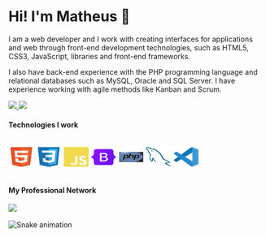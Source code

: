 <h1>Hi! I'm Matheus 👋</h1>
<p>I am a web developer and I work with creating interfaces for applications and web through front-end development technologies, such as HTML5, CSS3, JavaScript, libraries and front-end frameworks.</p>

<p>I also have back-end experience with the PHP programming language and relational databases such as MySQL, Oracle and SQL Server. I have experience working with agile methods like Kanban and Scrum.</p>

<div align="left" dir="auto">
  <a href="https://github.com/matheusribeiro">
  <img height="180em" src="https://github-readme-stats.vercel.app/api?username=matheusribs&theme=dark&show_icons=true" data-canonical-src="https://github-readme-stats.vercel.app/api?username=matheusribs&theme=dark&show_icons=true" style="max-width: 100%;">
  <img height="180em" src="https://github-readme-stats.vercel.app/api/top-langs/?username=matheusribs&layout=compact&theme=gotham" data-canonical-src="https://github-readme-stats.vercel.app/api/top-langs/?username=matheusribs&layout=compact&theme=gotham">
</a></div>
 <h4>Technologies I work</h4>

<div style="display: inline_block"><br>
  <img align="center" alt="Matheus-HTML" height="40" width="50" src="https://raw.githubusercontent.com/devicons/devicon/master/icons/html5/html5-original.svg">
  <img align="center" alt="Matheus-CSS" height="40" width="50" src="https://raw.githubusercontent.com/devicons/devicon/master/icons/css3/css3-original.svg">
  <img align="center" alt="Matheus-Js" height="40" width="50" src="https://raw.githubusercontent.com/devicons/devicon/master/icons/javascript/javascript-plain.svg">
  <img align="center" alt="Matheus-Bootstrap" height="40" width="50" src="https://raw.githubusercontent.com/devicons/devicon/master/icons/bootstrap/bootstrap-original.svg">
  <img align="center" alt="Matheus-PHP" height="40" width="50" src="https://raw.githubusercontent.com/devicons/devicon/master/icons/php/php-original.svg">
  <img align="center" alt="Matheus-MySql" height="40" width="50" src="https://raw.githubusercontent.com/devicons/devicon/master/icons/mysql/mysql-original.svg">
  <img align="center" alt="Matheus-VSCODE" height="40" width="50" src="https://raw.githubusercontent.com/devicons/devicon/master/icons/vscode/vscode-original.svg">
  
</div>
<br>
<div> 
  <h4>My Professional Network</h4>
    <a href="https://www.linkedin.com/in/matheusribeirodesousa/" target="_blank"><img src="https://img.shields.io/badge/-LinkedIn-%230077B5?style=for-the-badge&logo=linkedin&logoColor=white" target="_blank"></a> 
 
  ![Snake animation](https://github.com/matheusribs/matheusribeiro/blob/output/github-contribution-grid-snake.svg)
 
</div>
